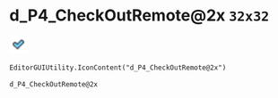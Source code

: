 # d_P4_CheckOutRemote@2x `32x32`
<img src="/img/d_P4_CheckOutRemote.png" width=32 height=32>

``` CSharp
EditorGUIUtility.IconContent("d_P4_CheckOutRemote@2x")
```
```
d_P4_CheckOutRemote@2x
```
